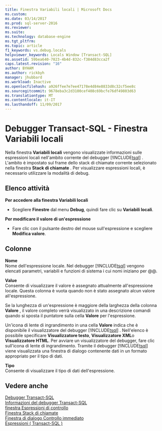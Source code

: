 ```yaml
---
title: Finestra Variabili locali | Microsoft Docs
ms.custom: 
ms.date: 03/14/2017
ms.prod: sql-server-2016
ms.reviewer: 
ms.suite: 
ms.technology: database-engine
ms.tgt_pltfrm: 
ms.topic: article
f1_keywords: vs.debug.locals
helpviewer_keywords: Locals Window [Transact-SQL]
ms.assetid: 59bea640-7823-4b4d-832c-f384d83cca2f
caps.latest.revision: "16"
author: BYHAM
ms.author: rickbyh
manager: jhubbard
ms.workload: Inactive
ms.openlocfilehash: a926ffee7e7ee47178e4d84e8833d8c32cf5ee8c
ms.sourcegitcommit: 9678eba3c2d3100cef408c69bcfe76df49803d63
ms.translationtype: MT
ms.contentlocale: it-IT
ms.lasthandoff: 11/09/2017
---
```

# <a name="transact-sql-debugger---locals-window"></a>Debugger Transact-SQL - Finestra Variabili locali
  Nella finestra **Variabili locali** vengono visualizzate informazioni sulle espressioni locali nell'ambito corrente del debugger [!INCLUDE[tsql](../../includes/tsql-md.md)] . L'ambito è impostato sul frame dello stack di chiamate corrente selezionato nella finestra **Stack di chiamate** . Per visualizzare espressioni locali, è necessario utilizzare la modalità di debug.  
  
## <a name="task-list"></a>Elenco attività  
 **Per accedere alla finestra Variabili locali**  
  
-   Scegliere **Finestre** dal menu **Debug**, quindi fare clic su **Variabili locali**.  
  
 **Per modificare il valore di un'espressione**  
  
-   Fare clic con il pulsante destro del mouse sull'espressione e scegliere **Modifica valore**.  
  
## <a name="columns"></a>Colonne  
 **Nome**  
 Nome dell'espressione locale. Nel debugger [!INCLUDE[tsql](../../includes/tsql-md.md)] vengono elencati parametri, variabili e funzioni di sistema i cui nomi iniziano per @@.  
  
 **Value**  
 Consente di visualizzare il valore è assegnato attualmente all'espressione locale. Questa colonna è vuota quando non è stato assegnato alcun valore all'espressione.  
  
 Se la lunghezza di un'espressione è maggiore della larghezza della colonna **Valore** , il valore completo verrà visualizzato in una descrizione comandi quando si sposta il puntatore sulla cella **Valore** per l'espressione.  
  
 Un'icona di lente di ingrandimento in una cella **Valore** indica che è disponibile il visualizzatore del debugger [!INCLUDE[tsql](../../includes/tsql-md.md)] . Nell'elenco è possibile specificare **Visualizzatore testo**, **Visualizzatore XML**o **Visualizzatore HTML**. Per avviare un visualizzatore del debugger, fare clic sull'icona di lente di ingrandimento. Tramite il debugger [!INCLUDE[tsql](../../includes/tsql-md.md)] viene visualizzata una finestra di dialogo contenente dati in un formato appropriato per il tipo di dati.  
  
 **Tipo**  
 Consente di visualizzare il tipo di dati dell'espressione.  
  
## <a name="see-also"></a>Vedere anche  
 [Debugger Transact-SQL](../../relational-databases/scripting/transact-sql-debugger.md)   
 [Informazioni del debugger Transact-SQL](../../relational-databases/scripting/transact-sql-debugger-information.md)   
 [finestra Espressioni di controllo](../../relational-databases/scripting/transact-sql-debugger-watch-window.md)   
 [Finestra Stack di chiamate](../../relational-databases/scripting/transact-sql-debugger-call-stack-window.md)   
 [Finestra di dialogo Controllo immediato](../../relational-databases/scripting/transact-sql-debugger-quickwatch-dialog-box.md)   
 [Espressioni &#40; Transact-SQL &#41;](../../t-sql/language-elements/expressions-transact-sql.md)  
  
  
